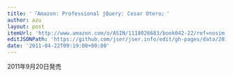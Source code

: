 ```yaml
---
title: '『Amazon: Professional jQuery: Cesar Otero』'
author: azu
layout: post
itemUrl: 'http://www.amazon.com/o/ASIN/1118026683/book042-22/ref=nosim'
editJSONPath: 'https://github.com/jser/jser.info/edit/gh-pages/data/2011/04/index.json'
date: '2011-04-22T09:19:00+00:00'
---
```

2011年9月20日発売
